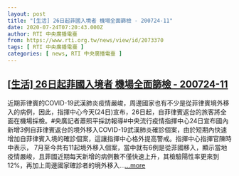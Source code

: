 ```yaml
---
layout: post
title: "[生活] 26日起菲國入境者 機場全面篩檢 - 200724-11"
date: 2020-07-24T07:20:43.000Z
author: RTI 中央廣播電臺
from: https://www.rti.org.tw/news/view/id/2073370
tags: [ RTI 中央廣播電臺 ]
categories: [ news, RTI 中央廣播電臺 ]
---
```

<!--1595575243000-->
[[生活] 26日起菲國入境者 機場全面篩檢 - 200724-11](https://www.rti.org.tw/news/view/id/2073370)
------

<div>
近期菲律賓的COVID-19武漢肺炎疫情嚴峻，周邊國家也有不少是從菲律賓境外移入的病例，因此，指揮中心今天(24日)宣布，26日起，自菲律賓返台的旅客將全面在機場採檢。#央廣記者蕭照平採訪報導#中央流行疫情指揮中心24日宣布國內新增3例自菲律賓返台的境外移入COVID-19武漢肺炎確診個案，由於短期內快速增加自菲律賓入境的確診個案，這讓指揮中心格外提高警戒。指揮中心指揮官陳時中表示， 7月至今共有11起境外移入個案，當中就有6例是從菲國移入，顯示當地疫情嚴峻，且菲國近期每天新增的病例數不僅快速上升，其檢驗陽性率更來到12%，再加上周邊國家確診者的境外移入...<a target="_blank" href="https://www.rti.org.tw/news/view/id/2073370">...more</a>
</div>
